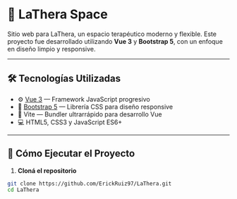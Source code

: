 # 🌿 LaThera Space

Sitio web para LaThera, un espacio terapéutico moderno y flexible. Este proyecto fue desarrollado utilizando **Vue 3** y **Bootstrap 5**, con un enfoque en diseño limpio y responsive.

---

## 🛠️ Tecnologías Utilizadas

- ⚙️ [Vue 3](https://vuejs.org/) — Framework JavaScript progresivo
- 🎨 [Bootstrap 5](https://getbootstrap.com/) — Librería CSS para diseño responsive
- 🧩 Vite — Bundler ultrarrápido para desarrollo Vue
- 💻 HTML5, CSS3 y JavaScript ES6+

---

## 🚀 Cómo Ejecutar el Proyecto

1. **Cloná el repositorio**

```bash
git clone https://github.com/ErickRuiz97/LaThera.git
cd LaThera
